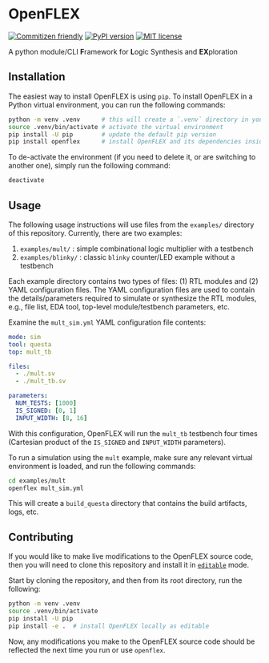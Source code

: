 
# OpenFLEX

[![Commitizen friendly](https://img.shields.io/badge/commitizen-friendly-brightgreen.svg)](http://commitizen.github.io/cz-cli/)
[![PyPI version](https://img.shields.io/pypi/v/openflex.svg)](https://pypi.python.org/pypi/openflex/)
[![MIT license](https://img.shields.io/badge/License-MIT-blue.svg)](https://opensource.org/license/mit)

A python module/CLI **F**ramework for **L**ogic Synthesis and **EX**ploration

## Installation

The easiest way to install OpenFLEX is using `pip`. To install OpenFLEX in a Python virtual environment, you can run the following commands:

```bash
python -m venv .venv      # this will create a `.venv` directory in your current directory
source .venv/bin/activate # activate the virtual environment
pip install -U pip        # update the default pip version
pip install openflex      # install OpenFLEX and its dependencies inside venv
```

To de-activate the environment (if you need to delete it, or are switching to another one), simply run the following command:

```bash
deactivate
```

## Usage

The following usage instructions will use files from the `examples/` directory of this repository. Currently, there are two examples:

1) `examples/mult/` : simple combinational logic multiplier with a testbench
2) `examples/blinky/` : classic `blinky` counter/LED example without a testbench

Each example directory contains two types of files: (1) RTL modules and (2) YAML configuration files. The YAML configuration files are used to contain the details/parameters required to simulate or synthesize the RTL modules, e.g., file list, EDA tool, top-level module/testbench parameters, etc.

Examine the `mult_sim.yml` YAML configuration file contents:

```yaml
mode: sim
tool: questa
top: mult_tb

files:
  - ./mult.sv
  - ./mult_tb.sv

parameters:
  NUM_TESTS: [1000]
  IS_SIGNED: [0, 1]
  INPUT_WIDTH: [8, 16]
```

With this configuration, OpenFLEX will run the `mult_tb` testbench four times (Cartesian product of the `IS_SIGNED` and `INPUT_WIDTH` parameters).

To run a simulation using the `mult` example, make sure any relevant virtual environment is loaded, and run the following commands:

```bash
cd examples/mult
openflex mult_sim.yml
```

This will create a `build_questa` directory that contains the build artifacts, logs, etc.

## Contributing

If you would like to make live modifications to the OpenFLEX source code, then you will need to clone this repository and install it in [`editable`](https://setuptools.pypa.io/en/latest/userguide/development_mode.html) mode.

Start by cloning the repository, and then from its root directory, run the following:

```bash
python -m venv .venv
source .venv/bin/activate
pip install -U pip
pip install -e .  # install OpenFLEX locally as editable
```

Now, any modifications you make to the OpenFLEX source code should be reflected the next time you run or use `openflex`.
